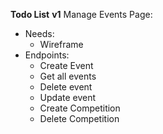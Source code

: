 **Todo List**
**v1**
Manage Events Page:
- Needs:
  - Wireframe
- Endpoints:
  - Create Event
  - Get all events
  - Delete event
  - Update event
  - Create Competition
  - Delete Competition

